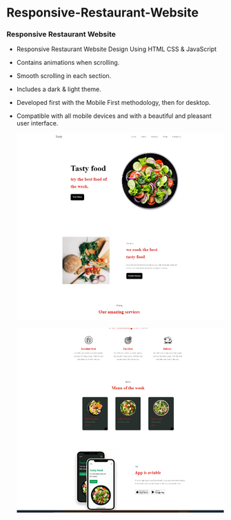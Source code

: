 # Responsive-Restaurant-Website

### Responsive Restaurant Website

- Responsive Restaurant Website Design Using HTML CSS & JavaScript
- Contains animations when scrolling.
- Smooth scrolling in each section.
- Includes a dark & light theme.
- Developed first with the Mobile First methodology, then for desktop.
- Compatible with all mobile devices and with a beautiful and pleasant user interface.

  ![preview img](/preview.png.png)
  
  ![preview img](/preview.1png.png)
  
  


  
